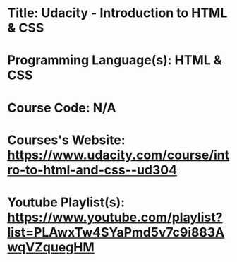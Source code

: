 # Title: Udacity - Introduction to HTML & CSS
# Programming Language(s): HTML & CSS

# Course Code: N/A
# Courses's Website: https://www.udacity.com/course/intro-to-html-and-css--ud304
# Youtube Playlist(s): https://www.youtube.com/playlist?list=PLAwxTw4SYaPmd5v7c9i883AwqVZquegHM

